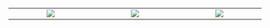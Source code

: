 


<table>
  <tr align= "center">
    <td valign="top" width= "200"><img src="https://res.cloudinary.com/drewzxzgc/image/upload/v1611752131/grobk7jdwypzidjmdyyy.png"/></td>
    <td valign="top" width= "200"><img src="https://res.cloudinary.com/drewzxzgc/image/upload/v1611752130/ycyxzktquvaoa6odbdjc.png"/></td>
    <td valign="top" width= "200"><img src="https://res.cloudinary.com/drewzxzgc/image/upload/v1611752130/dprq6hm8iywhssj0q8vw.png"/></td>
  </tr>
</table>


